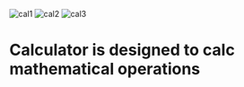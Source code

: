 ![cal1](https://user-images.githubusercontent.com/47347255/132162713-e66039f8-49b2-4419-972a-a456958aa29e.jpg)
![cal2](https://user-images.githubusercontent.com/47347255/132162726-e7547460-c435-4ee8-9032-0dac1768114c.jpg)
![cal3](https://user-images.githubusercontent.com/47347255/132162736-26d074e9-213f-45b6-bb43-e86947e55182.jpg)
# Calculator is designed to calc mathematical operations
